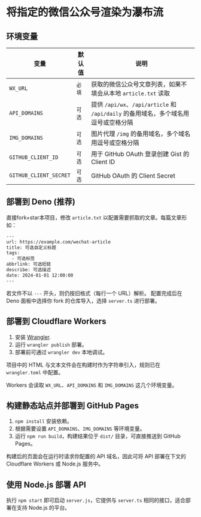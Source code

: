 # 将指定的微信公众号渲染为瀑布流

## 环境变量

| 变量 | 默认值 | 说明 |
| --- | --- | --- |
| `WX_URL` | `必填` | 获取的微信公众号文章列表，如果不填会从本地 `article.txt` 读取 |
| `API_DOMAINS` | `可选` | 提供 `/api/wx`、`/api/article` 和 `/api/daily` 的备用域名，多个域名用逗号或空格分隔 |
| `IMG_DOMAINS` | `可选` | 图片代理 `/img` 的备用域名，多个域名用逗号或空格分隔 |
| `GITHUB_CLIENT_ID` | `可选` | 用于 GitHub OAuth 登录创建 Gist 的 Client ID |
| `GITHUB_CLIENT_SECRET` | `可选` | GitHub OAuth 的 Client Secret |

## 部署到 Deno  (推荐)

直接fork+star本项目，修改 `article.txt` 以配置需要抓取的文章。每篇文章形如：

```txt
---
url: https://example.com/wechat-article
title: 可选自定义标题
tags:
  - 可选标签
abbrlink: 可选短链
describe: 可选描述
date: 2024-01-01 12:00:00
---
```

若文件不以 `---` 开头，则仍按旧格式（每行一个 URL）解析。
配置完成后在 Deno 面板中选择你 fork 的仓库导入，选择 `server.ts` 进行部署。

## 部署到 Cloudflare Workers

1. 安装 [Wrangler](https://developers.cloudflare.com/workers/wrangler/).
2. 运行 `wrangler publish` 部署。
3. 部署前可通过 `wrangler dev` 本地调试。

项目中的 HTML 与文本文件会在构建时作为字符串引入，规则已在 `wrangler.toml` 中配置。

Workers 会读取 `WX_URL`、`API_DOMAINS` 和 `IMG_DOMAINS` 这几个环境变量。

## 构建静态站点并部署到 GitHub Pages

1. `npm install` 安装依赖。
2. 根据需要设置 `API_DOMAINS`、`IMG_DOMAINS` 等环境变量。
3. 运行 `npm run build`，构建结果位于 `dist/` 目录，可直接推送到 GitHub Pages。

构建后的页面会在运行时请求你配置的 API 域名，因此可将 API 部署在下文的 Cloudflare Workers 或 Node.js 服务中。

## 使用 Node.js 部署 API

执行 `npm start` 即可启动 `server.js`，它提供与 `server.ts` 相同的接口，适合部署在支持 Node.js 的平台。


